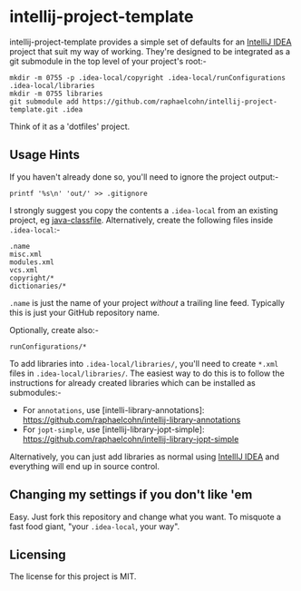 # intellij-project-template

intellij-project-template provides a simple set of defaults for an [IntelliJ IDEA] project that suit my way of working. They're designed to be integrated as a git submodule in the top level of your project's root:-

	mkdir -m 0755 -p .idea-local/copyright .idea-local/runConfigurations .idea-local/libraries
	mkdir -m 0755 libraries
    git submodule add https://github.com/raphaelcohn/intellij-project-template.git .idea

Think of it as a 'dotfiles' project.


## Usage Hints

If you haven't already done so, you'll need to ignore the project output:-

	printf '%s\n' 'out/' >> .gitignore

I strongly suggest you copy the contents a `.idea-local` from an existing project, eg [java-classfile]. Alternatively, create the following files inside `.idea-local`:-

	.name
	misc.xml
	modules.xml
	vcs.xml
	copyright/*
	dictionaries/*

`.name` is just the name of your project _without_ a trailing line feed. Typically this is just your GitHub repository name.

Optionally, create also:-

	runConfigurations/*

To add libraries into `.idea-local/libraries/`, you'll need to create `*.xml` files in `.idea-local/libraries/`. The easiest way to do this is to follow the instructions for already created libraries which can be installed as submodules:-

* For `annotations`, use [intelli-library-annotations]: https://github.com/raphaelcohn/intellij-library-annotations
* For `jopt-simple`, use [intellij-library-jopt-simple]: https://github.com/raphaelcohn/intellij-library-jopt-simple

Alternatively, you can just add libraries as normal using [IntellIJ IDEA] and everything will end up in source control.


## Changing my settings if you don't like 'em

Easy. Just fork this repository and change what you want. To misquote a fast food giant, "your `.idea-local`, your way".


## Licensing

The license for this project is MIT.


[IntelliJ IDEA]: https://www.jetbrains.com/idea/ "IntelliJ IDEA home page"
[java-classfile]: https://github.com/raphaelcohn/java-classfile "java-classfile GitHub page"
